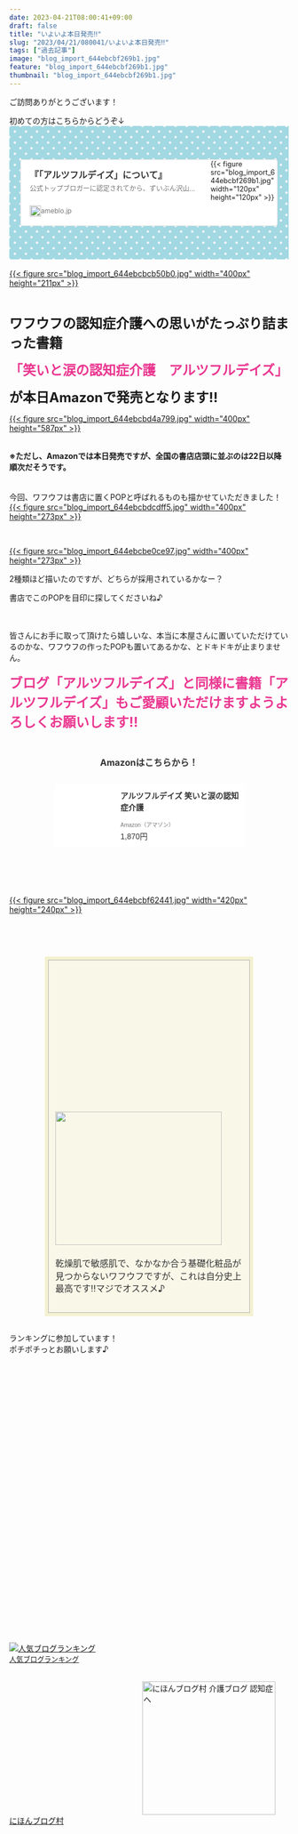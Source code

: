 ```yaml
---
date: 2023-04-21T08:00:41+09:00
draft: false
title: "いよいよ本日発売‼︎"
slug: "2023/04/21/080041/いよいよ本日発売‼︎"
tags: ["過去記事"]
image: "blog_import_644ebcbf269b1.jpg"
feature: "blog_import_644ebcbf269b1.jpg"
thumbnail: "blog_import_644ebcbf269b1.jpg"
---
```

<p>ご訪問ありがとうございます！</p><div>初めての方はこちらからどうぞ↓<div style="background: #a1d8e2; background-image: radial-gradient(#f7f6fb 10%, transparent 20%), radial-gradient(#f7f6fb 10%, transparent 20%); background-size: 20px 20px; background-position: 0 0, 10px 10px; font-size: 90%; padding: 20px;"><p> </p><div class="ogpCard_root"><article class="ogpCard_wrap" contenteditable="false" style="display:inline-block;max-width:100%"><a class="ogpCard_link" data-ogp-card-log="" href="entry-12641756667.html" rel="noopener noreferrer" style="display:flex;justify-content:space-between;overflow:hidden;box-sizing:border-box;width:620px;max-width:100%;height:120px;border:1px solid #e2e2e2;border-radius:4px;background-color:#fff;text-decoration:none" target="_blank"><span class="ogpCard_content" style="display:flex;flex-direction:column;overflow:hidden;width:100%;padding:16px"><span class="ogpCard_title" style="-webkit-box-orient:vertical;display:-webkit-box;-webkit-line-clamp:2;max-height:48px;line-height:1.4;font-size:16px;color:#333;text-align:left;font-weight:bold;overflow:hidden">『「アルツフルデイズ」について』</span><span class="ogpCard_description" style="overflow:hidden;text-overflow:ellipsis;white-space:nowrap;line-height:1.6;margin-top:4px;color:#757575;text-align:left;font-size:12px">公式トップブロガーに認定されてから、ずいぶん沢山の方に新しくフォロワーになっていただいています。本当にありがとうございます。 フォローする｜Ameba (アメ…</span><span class="ogpCard_url" style="display:flex;align-items:center;margin-top:auto"><span class="ogpCard_iconWrap" style="position:relative;width:20px;height:20px;flex-shrink:0"><img alt="リンク" class="ogpCard_icon" height="20" loading="lazy" src="data:image/svg+xml;charset=utf-8,%3Csvg%20xmlns%3D%22http%3A%2F%2Fwww.w3.org%2F2000%2Fsvg%22%20title%3D%22Placeholder%20for%20Images%22%20role%3D%22presentation%22%20viewBox%3D%220%200%2020%2020%22%20%2F%3E" style="position: absolute; top: 0; bottom: 0; right: 0; left: 0; height: 100%; max-height: 100%; aspect-ratio: 20 / 20;" width="20" data-src="https://c.stat100.ameba.jp/ameblo/symbols/v3.20.0/svg/gray/editor_link.svg"/><noscript><img alt="リンク" class="ogpCard_icon" height="20" loading="lazy" src="https://c.stat100.ameba.jp/ameblo/symbols/v3.20.0/svg/gray/editor_link.svg" style="position:absolute;top:0;bottom:0;right:0;left:0;height:100%;max-height:100%" width="20"></noscript></span><span class="ogpCard_urlText" style="overflow:hidden;text-overflow:ellipsis;white-space:nowrap;color:#757575;font-size:12px;text-align:left">ameblo.jp</span></span></span><span class="ogpCard_imageWrap" style="position:relative;width:120px;height:120px;flex-shrink:0">{{< figure src="blog_import_644ebcbf269b1.jpg" width="120px" height="120px" >}}</span></a></article></div><p> </p></div>   </div><div><div><div><a href="blog_import_644ebcbcb50b0.jpg">{{< figure src="blog_import_644ebcbcb50b0.jpg" width="400px" height="211px" >}}</a></div><p> </p><p><font size="5"><b>ワフウフの認知症介護への思いがたっぷり詰まった書籍</b></font></p><p><font size="5"><b><font color="#ea3891">「笑いと涙の認知症介護　アルツフルデイズ」</font></b></font></p><p><font size="5"><b>が本日Amazonで発売となります‼︎</b></font></p><div><a href="blog_import_644ebcbd4a799.jpg">{{< figure src="blog_import_644ebcbd4a799.jpg" width="400px" height="587px" >}}</a><br/></div><p></p><div><br/></div><div><b>※ただし、Amazonでは本日発売ですが、全国の書店店頭に並ぶのは22日以降順次だそうです。</b></div><div><br/></div><div><br/></div><div>今回、ワフウフは書店に置くPOPと呼ばれるものも描かせていただきました！</div><div><div><a href="blog_import_644ebcbdcdff5.jpg">{{< figure src="blog_import_644ebcbdcdff5.jpg" width="400px" height="273px" >}}</a></div><p><br/></p><div><a href="blog_import_644ebcbe0ce97.jpg">{{< figure src="blog_import_644ebcbe0ce97.jpg" width="400px" height="273px" >}}</a></div><p>2種類ほど描いたのですが、どちらが採用されているかなー？</p><p>書店でこのPOPを目印に探してくださいね♪</p></div><div><br/></div><div><br/></div><div>皆さんにお手に取って頂けたら嬉しいな、本当に本屋さんに置いていただけているのかな、ワフウフの作ったPOPも置いてあるかな、とドキドキが止まりません。<br/></div><div><br/></div><div><b><font color="#ea3891" size="5">ブログ「アルツフルデイズ」と同様に書籍「アルツフルデイズ」もご愛顧いただけますようよろしくお願いします‼︎</font></b></div><div><p><br/></p><div class="limited019_block01" data-entrydesign-count-input="part" data-entrydesign-part="limited019_block01" data-entrydesign-tag="div" data-entrydesign-type="block" data-entrydesign-ver="1.54.1" style="display:block;width:343px;max-width:100%;margin:0 auto 12px;box-sizing:border-box;color:#333;text-align:center"><h4 style="background:url(https://stat100.ameba.jp/ameblo/entry_designs/v1/sources/assets/limited019_back_slash.png) no-repeat left bottom;background-size:12px 20px;padding-left:24px;display:inline-block;margin:0 auto 12px"><span style="background:url(https://stat100.ameba.jp/ameblo/entry_designs/v1/sources/assets/limited019_slash.png) no-repeat right bottom;background-size:12px 20px;padding-right:24px;display:inline-block"><span style="background-color:transparent;font-weight:bold;color:#333;font-size:16px;line-height:1.6;display:block">Amazonはこちらから！</span></span></h4><div style="background:url(https://stat100.ameba.jp/ameblo/entry_designs/v1/sources/assets/limited019_block_line.png) no-repeat 50% 0%;background-size:342px 2px;padding-top:0.92em"><div style="background:url(https://stat100.ameba.jp/ameblo/entry_designs/v1/sources/assets/limited019_block_line.png) no-repeat 50% 100%;background-size:342px 2px;padding-bottom:0.88em"><div data-entrydesign-content="" style="background-color:transparent;font-size:16px;line-height:1.4;min-height:22px;word-break:break-word;text-align:center"><div class="pickCreative_root" style="font-size:0"><article class="pickCreative_wrap" contenteditable="false" style="display:inline-block;max-width:100%"><a id="I9AM2r1tGh6P2kMbU92Pg4" class="pickCreative pickLayout1" style="background-color:#fff;border-radius:4px;box-sizing:border-box;display:block;max-width:100%;padding:8px;text-decoration:none;width:450px;font-family:ヒラギノ角ゴ Pro W3, Hiragino Kaku Gothic Pro, ＭＳ Ｐゴシック, Helvetica, Arial, sans-serif;line-height:1;font-weight:normal;font-style:normal;word-break:break-all" href="click?aid=I9AM2r1tGh6P2kMbU92Pg4" target="_blank" data-item-id="AZ000001" data-df-item-id="486680226X" data-layout-type="1" data-img-size="small" data-img-url="https://m.media-amazon.com/images/I/51bAsYZuKdL._SL500_.jpg" data-aid="I9AM2r1tGh6P2kMbU92Pg4" data-detail-setting="{"show_price":true}"><div class="pickLayout1_inner" style="display:-webkit-box; display: flex"><div class="pickLayout1_imgWrapper pickLayout1_imgWrapper--small" style="position:relative;margin-right:16px;flex-shrink:0;width:96px;height:96px"><img alt="" class="pickLayout1_img pickLayout1_img--small" src="data:image/svg+xml;charset=utf-8,%3Csvg%20xmlns%3D%22http%3A%2F%2Fwww.w3.org%2F2000%2Fsvg%22%20title%3D%22Placeholder%20for%20Images%22%20role%3D%22presentation%22%20viewBox%3D%220%200%2096%2096%22%20%2F%3E" height="96" width="96" style="width: auto; height: auto; margin: auto; position: absolute; top: 0; left: 0; right: 0; bottom: 0; max-width: 100%; max-height: 100%; aspect-ratio: 96 / 96;" data-img="affiliate" data-src="https://p.odsyms15.com/dNPQ9QQTiMyMfnvQerEsb1"/><noscript><img alt="" class="pickLayout1_img pickLayout1_img--small" src="https://p.odsyms15.com/dNPQ9QQTiMyMfnvQerEsb1" height="96" width="96" style="width:auto;height:auto;margin:auto; margin: auto;position:absolute;top:0;left:0;right:0;bottom:0;max-width:100%;max-height:100%" data-img="affiliate"></noscript></div><div class="pickLayout1_info" style="display:-webkit-box; display: flex;-webkit-box-flex:1;flex:1 1 0%;-webkit-box-orient:vertical;-webkit-box-direction:normal;flex-direction:column;-webkit-box-pack:center;justify-content:center"><div class="pickLayout1_title pickLayout1_title--small" style="-webkit-box-orient:vertical;display:-webkit-box;font-weight:bold;-webkit-line-clamp:2;overflow:hidden;color:#333;text-align:left;font-size:14px;margin-bottom:16px;line-height:1.5;height:42px">アルツフルデイズ 笑いと涙の認知症介護</div><div class="pickLayout1_advertiser pickLayout1_advertiser--small" style="font-size:10px;color:#757575;margin-bottom:8px;text-align:left">Amazon（アマゾン）</div><div class="pickLayout1_price pickLayout1_price--small" style="color:#333;text-align:left;font-size:14px">1,870円</div></div></div></a></article></div></div></div></div></div><p><br/></p></div><p><br/></p></div><p><a href="reader.do?bnm=macb2b37" rel="noopener noreferrer" target="_blank">{{< figure src="blog_import_644ebcbf62441.jpg" width="420px" height="240px" >}}</a></p><p> </p><p><br/></p><div class="parts002_block06" data-entrydesign-count-input="part" data-entrydesign-part="parts002_block06" data-entrydesign-tag="div" data-entrydesign-type="block" data-entrydesign-ver="1.53.2" style="display:block;width:376px;max-width:100%;margin:0 auto 12px;box-sizing:border-box;padding:6px;color:#333;background-color:#F4F1D1"><div style="background-color:rgba(255, 255, 255, 0.5);border:solid 1px #B3B3B3;padding:16px 12px"><div data-entrydesign-content="" style="background-color:transparent;font-size:16px;line-height:1.4;min-height:22px;break-word:word-break"><p><a id="aWstwfyz4J03DDNTALSXG7" class="pickCreative pickLayout6 pickLayout6--medium pickCreative_root" contenteditable="false" href="click?aid=aWstwfyz4J03DDNTALSXG7" target="_blank" data-item-id="44574" data-df-item-id="" data-layout-type="6" data-img-size="medium" data-img-url="https://img.mobadme.jp/restimgs/mobadme/banner/00/44/574_5.jpg?mid=102227" data-aid="aWstwfyz4J03DDNTALSXG7" style="max-width:100%;height:240px;width:300px"><img alt="" class="pickLayout6_img" src="data:image/svg+xml;charset=utf-8,%3Csvg%20xmlns%3D%22http%3A%2F%2Fwww.w3.org%2F2000%2Fsvg%22%20title%3D%22Placeholder%20for%20Images%22%20role%3D%22presentation%22%20viewBox%3D%220%200%20300%20240%22%20%2F%3E" height="240" width="300" style="max-width: 100%; aspect-ratio: 300 / 240;" data-img="affiliate" data-src="https://p.odsyms15.com/cUGf7SurW0fshXuteAsrr3"/><noscript><img alt="" class="pickLayout6_img" src="https://p.odsyms15.com/cUGf7SurW0fshXuteAsrr3" height="240" width="300" style="max-width:100%" data-img="affiliate"></noscript></a><br/><br/>乾燥肌で敏感肌で、なかなか合う基礎化粧品が見つからないワフウフですが、これは自分史上最高です‼︎マジでオススメ♪</p></div></div></div></div><div><div><br/></div><div>ランキングに参加しています！</div></div><div>ポチポチっとお願いします♪</div><p><a href="?id=2052585"><img src="data:image/svg+xml;charset=utf-8,%3Csvg%20xmlns%3D%22http%3A%2F%2Fwww.w3.org%2F2000%2Fsvg%22%20title%3D%22Placeholder%20for%20Images%22%20role%3D%22presentation%22%20viewBox%3D%220%200%201%201%22%20%2F%3E" title="人気ブログランキング" data-src="https://blog.with2.net/user-banner/?id=2052585&amp;seq=1" style="aspect-ratio: 1 / 1;"/><noscript><img src="https://blog.with2.net/user-banner/?id=2052585&amp;seq=1" title="人気ブログランキング"></noscript></a><br/><a href="?id=2052585" style="font-size: 0.9em;">人気ブログランキング</a></p><div> </div><div><a href="in?p_cid=10924668" target="_blank"><img alt="にほんブログ村 介護ブログ 認知症へ" border="0" height="240" src="data:image/svg+xml;charset=utf-8,%3Csvg%20xmlns%3D%22http%3A%2F%2Fwww.w3.org%2F2000%2Fsvg%22%20title%3D%22Placeholder%20for%20Images%22%20role%3D%22presentation%22%20viewBox%3D%220%200%20240%20240%22%20%2F%3E" width="240" data-src="https://b.blogmura.com/original/1256692" style="aspect-ratio: 240 / 240;"/><noscript><img alt="にほんブログ村 介護ブログ 認知症へ" border="0" height="240" src="https://b.blogmura.com/original/1256692" width="240"></noscript></a><br/><a href="in?p_cid=10924668">にほんブログ村</a></div>

